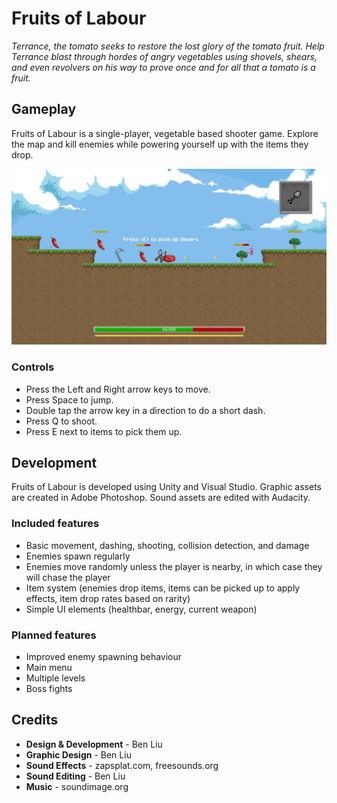 # Fruits of Labour
*Terrance, the tomato seeks to restore the lost glory of the tomato fruit. Help Terrance blast through hordes of angry vegetables using shovels, shears, and even revolvers on his way to prove once and for all that a tomato is a fruit.*

## Gameplay
Fruits of Labour is a single-player, vegetable based shooter game. Explore the map and kill enemies while powering yourself up with the items they drop. 

![Gameplay](Screenshots/Gameplay3.PNG)

### Controls
* Press the Left and Right arrow keys to move.
* Press Space to jump.
* Double tap the arrow key in a direction to do a short dash.
* Press Q to shoot.
* Press E next to items to pick them up.

## Development
Fruits of Labour is developed using Unity and Visual Studio. Graphic assets are created in Adobe Photoshop. Sound assets are edited with Audacity.

### Included features
* Basic movement, dashing, shooting, collision detection, and damage
* Enemies spawn regularly
* Enemies move randomly unless the player is nearby, in which case they will chase the player
* Item system (enemies drop items, items can be picked up to apply effects, item drop rates based on rarity)
* Simple UI elements (healthbar, energy, current weapon)

### Planned features
* Improved enemy spawning behaviour
* Main menu
* Multiple levels
* Boss fights

## Credits
* **Design & Development** - Ben Liu
* **Graphic Design** - Ben Liu
* **Sound Effects** - zapsplat.com, freesounds.org
* **Sound Editing** - Ben Liu
*  **Music** - soundimage.org

